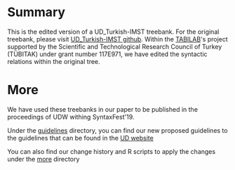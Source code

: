 
# Summary

This is the edited version of a UD_Turkish-IMST treebank. For the original treebank, please visit [UD_Turkish-IMST github](https://github.com/UniversalDependencies/UD_Turkish-IMST/). Within the [TABILAB](http://http://tabilab.cmpe.boun.edu.tr/)'s project supported by the Scientific and Technological Research Council of Turkey (TÜBITAK) under grant number 117E971, we have edited the syntactic relations within the original tree. 

# More

We have used these treebanks in our paper to be published in the proceedings of UDW withing SyntaxFest'19.

Under the [guidelines](https://github.com/boun-tabi/UD_Turkish-BIMST/tree/master/guidelines/)  directory, you can find our new proposed guidelines to the guidelines that can be found in the [UD website](https://universaldependencies.org/u/dep/all.html)

You can also find our change history and R scripts to apply the changes under the [more](https://github.com/boun-tabi/UD_TURKISH-BPUD/tree/master/more/) directory 

